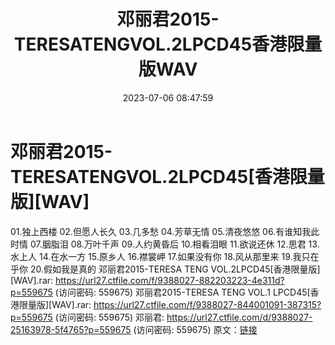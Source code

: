 ﻿---
title: 邓丽君2015-TERESATENGVOL.2LPCD45香港限量版WAV
date: 2023-07-06 08:47:59
categories: WAV车载音乐、镜像
tags: 华语中文
---
# 邓丽君2015-TERESATENGVOL.2LPCD45[香港限量版][WAV]

01.独上西楼
02.但愿人长久
03.几多愁
04.芳草无情
05.清夜悠悠
06.有谁知我此时情
07.胭脂泪
08.万叶千声
09.人约黄昏后
10.相看泪眼
11.欲说还休
12.思君
13.水上人
14.在水一方
15.原乡人
16.襟裳岬
17.如果没有你
18.风从那里来
19.我只在乎你
20.假如我是真的
邓丽君2015-TERESA TENG VOL.2LPCD45[香港限量版][WAV].rar: https://url27.ctfile.com/f/9388027-882203223-4e311d?p=559675
(访问密码: 559675)
邓丽君2015-TERESA TENG VOL.1 LPCD45[香港限量版][WAV].rar: https://url27.ctfile.com/f/9388027-844001091-387315?p=559675
(访问密码: 559675)
邓丽君: https://url27.ctfile.com/d/9388027-25163978-5f4765?p=559675
(访问密码: 559675)
原文：[链接](https://blog.sina.com.cn/s/blog_1647c7e76010312l2.html)